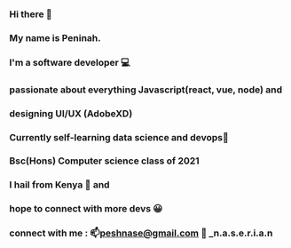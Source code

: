 ### Hi there 👋
### My name is Peninah.
### I'm a software developer 💻
### passionate about everything Javascript(react, vue, node) and 
### designing UI/UX (AdobeXD)
### Currently self-learning data science and devops🌱
### Bsc(Hons) Computer science class of 2021
### I hail from Kenya 📌 and
### hope to connect with more devs 😀
### connect with me : 📫peshnase@gmail.com  📲 _n.a.s.e.r.i.a.n

<!--
**peninahnaserian/peninahnaserian** is a ✨ _special_ ✨ repository because its `README.md` (this file) appears on your GitHub profile.

Here are some ideas to get you started:

- 🔭 I’m currently working on ...
- 🌱 I’m currently learning ...
- 👯 I’m looking to collaborate on ...
- 🤔 I’m looking for help with ...
- 💬 Ask me about ...
- 📫 How to reach me: ...
- 😄 Pronouns: ...
- ⚡ Fun fact: ...
-->
